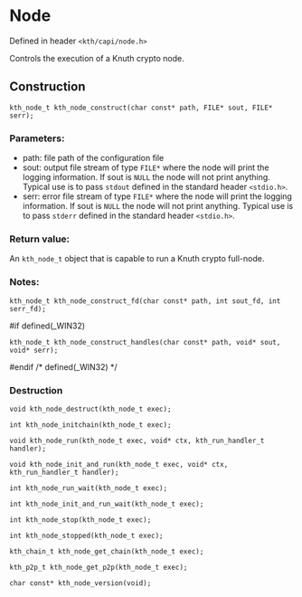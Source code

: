 # Node

Defined in header `<kth/capi/node.h>`

Controls the execution of a Knuth crypto node.

## Construction

`kth_node_t kth_node_construct(char const* path, FILE* sout, FILE* serr);`

### Parameters:
- path: file path of the configuration file
- sout: output file stream of type `FILE*` where the node will print the logging information.
If sout is `NULL` the node will not print anything.
Typical use is to pass `stdout` defined in the standard header `<stdio.h>`.
- serr: error file stream of type `FILE*` where the node will print the logging information.
If sout is `NULL` the node will not print anything.
Typical use is to pass `stderr` defined in the standard header `<stdio.h>`.

### Return value:

An `kth_node_t` object that is capable to run a Knuth crypto full-node.

### Notes:



`kth_node_t kth_node_construct_fd(char const* path, int sout_fd, int serr_fd);`


#if defined(_WIN32)

`kth_node_t kth_node_construct_handles(char const* path, void* sout, void* serr);`

#endif /* defined(_WIN32) */

### Destruction
`void kth_node_destruct(kth_node_t exec);`

`int kth_node_initchain(kth_node_t exec);`


`void kth_node_run(kth_node_t exec, void* ctx, kth_run_handler_t handler);`


`void kth_node_init_and_run(kth_node_t exec, void* ctx, kth_run_handler_t handler);`


`int kth_node_run_wait(kth_node_t exec);`


`int kth_node_init_and_run_wait(kth_node_t exec);`

`int kth_node_stop(kth_node_t exec);`

`int kth_node_stopped(kth_node_t exec);`

`kth_chain_t kth_node_get_chain(kth_node_t exec);`

`kth_p2p_t kth_node_get_p2p(kth_node_t exec);`

`char const* kth_node_version(void);`
